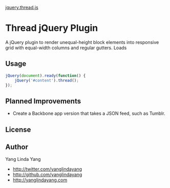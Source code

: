 [jquery.thread.js](https://github.com/yanglindayang/thread)

# Thread jQuery Plugin

A jQuery plugin to render unequal-height block elements into responsive grid with equal-width columns and regular gutters. Loads 

## Usage

```js
jQuery(document).ready(function() {
    jQuery('#content').thread();
});
```

## Planned Improvements

* Create a Backbone app version that takes a JSON feed, such as Tumblr.

## License

## Author

Yang Linda Yang

* http://twitter.com/yanglindayang
* http://github.com/yanglindayang
* http://yanglindayang.com
